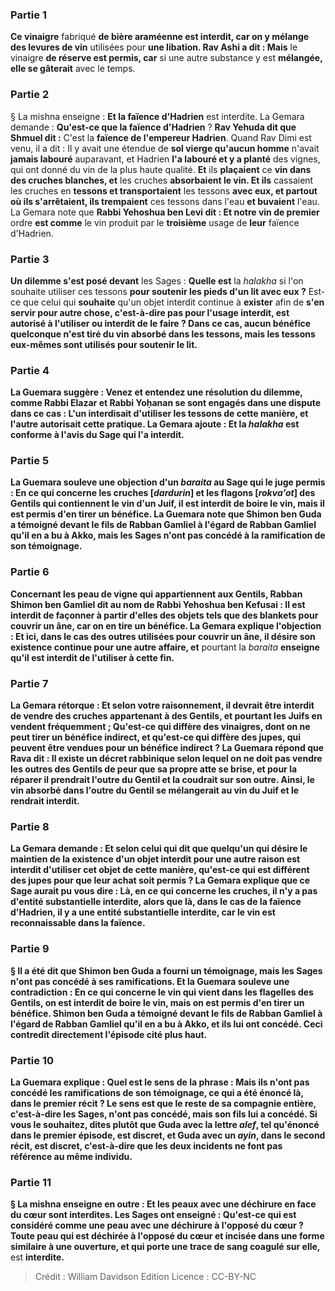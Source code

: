 
### Partie 1
<b>Ce vinaigre</b> fabriqué <b>de bière araméenne est interdit, car on y mélange des levures de vin</b> utilisées pour <b>une libation. Rav Ashi a dit : Mais</b> le vinaigre <b>de réserve est permis, car</b> si une autre substance y est <b>mélangée, elle se gâterait</b> avec le temps.

### Partie 2
§ La mishna enseigne : <b>Et la faïence d'Hadrien</b> est interdite. La Gemara demande : <b>Qu'est-ce que la faïence d'Hadrien</b> ? <b>Rav Yehuda dit que Shmuel dit :</b> C'est la <b>faïence de l'empereur Hadrien</b>. Quand Rav Dimi est venu, il a dit : Il y avait</b> une étendue de <b>sol vierge qu'aucun homme</b> n'avait <b>jamais labouré</b> auparavant, et Hadrien <b>l'a labouré et y a planté</b> des vignes,</b> qui ont donné du vin de la plus haute qualité. <b>Et</b> ils <b>plaçaient</b> ce <b>vin dans des cruches blanches, et</b> les cruches <b>absorbaient le vin. Et ils</b> cassaient</b> les cruches en <b>tessons et transportaient</b> les tessons <b>avec eux, et partout où ils s'arrêtaient, ils trempaient</b> ces tessons dans l'eau <b>et buvaient</b> l'eau. La Gemara note que <b>Rabbi Yehoshua ben Levi dit : Et notre vin de premier</b> ordre <b>est comme</b> le vin produit par le <b>troisième</b> usage de <b>leur</b> faïence d'Hadrien.

### Partie 3
<b>Un dilemme s'est posé devant</b> les Sages : <b>Quelle est</b> la <i>halakha</i> si l'on souhaite utiliser ces tessons <b>pour soutenir les pieds d'un lit avec eux ?</b> Est-ce que celui qui <b>souhaite</b> qu'un objet interdit continue à <b>exister</b> afin de <b>s'en servir pour <b>autre chose,</b> c'est-à-dire pas pour l'usage interdit, <b>est autorisé</b> à l'utiliser <b>ou interdit</b> de le faire ? Dans ce cas, aucun bénéfice quelconque n'est tiré du vin absorbé dans les tessons, mais les tessons eux-mêmes sont utilisés pour soutenir le lit.

### Partie 4
La Guemara suggère : <b>Venez</b> et <b>entendez</b> une résolution du dilemme, <b>comme Rabbi Elazar et Rabbi Yoḥanan</b> se sont engagés dans une dispute dans ce cas : <b>L'un interdisait</b> d'utiliser les tessons de cette manière, <b>et l'autre autorisait</b> cette pratique. La Gemara ajoute : <b>Et la <i>halakha</i></b> est <b>conforme</b> à l'avis du Sage <b>qui l'a interdit</b>.

### Partie 5
La Guemara <b>souleve une objection</b> d'un <i>baraita</i> au Sage qui le juge permis : En ce qui concerne <b>les cruches [<i>dardurin</i>] et les flagons [<i>rokva'ot</i>] des Gentils</b> qui contiennent <b>le vin d'un Juif,</b> il est <b>interdit de boire</b> le vin, <b>mais</b> il est <b>permis d'en tirer</b> un <b>bénéfice</b>. La Guemara note que <b>Shimon ben Guda a témoigné devant le fils de Rabban Gamliel à l'égard de Rabban Gamliel qu'il en a bu à Akko, mais</b> les Sages <b>n'ont pas concédé à</b> la ramification de son témoignage.

### Partie 6
Concernant les <b>peau de vigne</b> qui <b>appartiennent aux Gentils, Rabban Shimon ben Gamliel dit au nom de Rabbi Yehoshua ben Kefusai :</b> Il est <b>interdit de façonner à partir d'elles</b> des objets tels que des <b>blankets pour</b> couvrir <b>un âne,</b> car on en tire un bénéfice. La Gemara explique l'objection : <b>Et ici,</b> dans le cas des outres utilisées pour couvrir un âne, <b>il désire son</b> existence continue pour une autre affaire, et</b> pourtant la <i>baraita</i> <b>enseigne qu'il est <b>interdit</b> de l'utiliser à cette fin.

### Partie 7
La Gemara rétorque : <b>Et selon votre raisonnement, il devrait être interdit de vendre des cruches appartenant à des Gentils,</b> et pourtant les Juifs en vendent fréquemment ; <b>Qu'est-ce qui diffère</b> des <b>vinaigres,</b> dont on ne peut tirer un bénéfice indirect, <b>et qu'est-ce qui diffère</b> des <b>jupes,</b> qui peuvent être vendues pour un bénéfice indirect ? La Guemara répond que <b>Rava dit :</b> Il existe un <b>décret</b> rabbinique selon lequel on ne doit pas vendre les outres des Gentils <b>de peur que sa</b> propre <b>atte se brise</b>, <b>et</b> pour la réparer <b>il prendrait</b> l'outre du Gentil <b>et la coudrait sur son outre. </b> Ainsi, le vin absorbé dans l'outre du Gentil se mélangerait au vin du Juif et le rendrait interdit.

### Partie 8
La Gemara demande : <b>Et selon celui qui dit</b> que quelqu'un qui <b>désire</b> le maintien de la <b>existence</b> d'un objet interdit <b>pour une autre raison est interdit</b> d'utiliser cet objet de cette manière, <b>qu'est-ce qui est différent</b> des <b>jupes pour que</b> leur achat soit <b>permis ?</b> La Gemara explique que ce Sage aurait pu <b>vous dire : Là,</b> en ce qui concerne les cruches, <b>il n'y a pas d'entité substantielle interdite</b>, alors que <b>là,</b> dans le cas de la faïence d'Hadrien, <b>il y a une entité substantielle interdite</b>, car le vin est reconnaissable dans la faïence.

### Partie 9
§ Il a été dit que Shimon ben Guda a fourni un témoignage, <b>mais</b> les Sages <b>n'ont pas concédé</b> à ses ramifications. <b>Et</b> la Guemara <b>souleve une contradiction :</b> En ce qui concerne le <b>vin qui vient dans les flagelles des Gentils,</b> on est <b>interdit de boire</b> le vin, <b>mais</b> on est <b>permis d'en tirer</b> un <b>bénéfice</b>. <b>Shimon ben Guda a témoigné devant le fils de Rabban Gamliel à l'égard de Rabban Gamliel qu'il en a bu à Akko, et ils lui ont concédé.</b> Ceci contredit directement l'épisode cité plus haut.

### Partie 10
La Guemara explique : <b>Quel est le sens de la phrase : <b>Mais ils n'ont pas concédé</b> les ramifications de son témoignage, <b>ce qui a été énoncé là,</b> dans le premier récit ? Le sens est que le reste de <b>sa compagnie entière,</b> c'est-à-dire les Sages, n'ont pas concédé, <b>mais son fils lui a concédé. Si vous le souhaitez, dites</b> plutôt que <b>Guda</b> avec la lettre <i>alef</i>, tel qu'énoncé dans le premier épisode, est <b>discret, et Guda</b> avec un <i>ayin</i>, dans le second récit, est <b>discret,</b> c'est-à-dire que les deux incidents ne font pas référence au même individu.

### Partie 11
§ La mishna enseigne en outre : <b>Et les peaux</b> avec une déchirure en face du <b>cœur</b> sont interdites. <b>Les Sages ont enseigné : Qu'est-ce qui est</b> considéré comme <b>une peau</b> avec une déchirure à l'opposé du <b>cœur</b> ? Toute</b> peau <b>qui est déchirée à l'opposé du cœur et incisée</b> dans une forme <b>similaire à une ouverture,</b> et qui <b>porte une trace de</b> sang coagulé sur elle,</b> est <b>interdite.</b>

>Crédit : William Davidson Edition
>Licence : CC-BY-NC